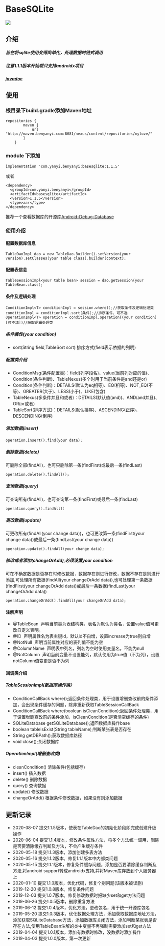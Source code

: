 # BaseSQLite

![](https://img.shields.io/badge/basesqlite-1.1.5-green)

介绍
---
##### 旨在将sqlite使用变得简单化，处理数据时链式调用
##### 注意1.1.1版本开始将只支持androidx项目
##### [javadoc](http://benyanyi.gitee.io/basesqlite/)

使用
---
### 根目录下build.gradle添加Maven地址
~~~
repositories {
        maven {
            url "http://maven.benyanyi.com:8081/nexus/content/repositories/mylove/"
        }
    }
~~~
### module 下添加
~~~
implementation 'com.yanyi.benyanyi:basesqlite:1.1.5'
~~~

或者
~~~
<dependency>
  <groupId>com.yanyi.benyanyi</groupId>
  <artifactId>basesqlite</artifactId>
  <version>1.1.5</version>
  <type>aar</type>
</dependency>
~~~

推荐一个查看数据库的开源库[Android-Debug-Database](https://github.com/amitshekhariitbhu/Android-Debug-Database)<br/>
### 使用介绍
#### 配置数据库信息
~~~
TableDaoImpl dao = new TableDao.Builder().setVersion(your version).setClasses(your table class).builder(context);
~~~
#### 配置表信息
~~~
TableSessionImpl<your table bean> session = dao.getSession(your TableBean.class);
~~~
#### 条件及逻辑处理
~~~
ConditionImpl<T> conditionImpl = session.where();//获取条件及逻辑处理类
conditionImpl = conditionImpl.sort(条件);//排序条件，可不选
OperationImpl<T> operation = conditionImpl.operation((your condition)[可不填])//获取逻辑处理类
~~~
##### 条件属性(your condition)
* sort(String field,TableSort sort) 排序方式(field表示依据的列明)

##### 配置类介绍
* ConditionMsg(条件配置类)：field(列字段名)、value(当前列对应的值)、Condition(条件判断)、TableNexus(多个时用于当前条件是and还是or)
* Condition(条件判断)：DETAILS(默认为eq相等)、EQ(相等)、NOT_EQ(不等)、GREATER(大于)、LESS(小于)、LIKE(包含)
* TableNexus(多条件并且和或者)：DETAILS(默认值(and))、AND(and并且)、OR(or或者)
* TableSort(排序方式)：DETAILS(默认排序)、ASCENDING(正序)、DESCENDING(倒序)

##### 添加数据(insert)
~~~
operation.insert().find(your data);
~~~
##### 删除数据(delete)
可删除全部(findAll)，也可只删除第一条(findFirst)或最后一条(findLast)
~~~
operation.delete().findAll();
~~~
##### 查询数据(query)
可查询所有(findAll)，也可查询第一条(findFirst)或最后一条(findLast)
~~~
operation.query().findAll()
~~~
##### 更改数据(update)
可更改所有(findAll(your change data))，也可更改第一条(findFirst(your change data))或最后一条(findLast(your change data))
~~~
operation.update().findAll(your change data);
~~~
##### 修改或者添加(changeOrAdd),必须设置your condition
可在不确定数据是否存在时修改数据，数据存在则进行修改，数据不存在是则进行添加,可处理所有数据(findAll(your changeOrAdd data)),也可处理第一条数据(findFirst(your changeOrAdd data))或最后一条数据(findLast(your changeOrAdd data))
~~~
operation.changeOrAdd().findAll(your changeOrAdd data);
~~~

#### 注解声明
* @TableBean &nbsp;声明当前类为表结构类，表名为默认为类名，设置value值可更改自定义表明。<!--<br/><font color=#ff0000>**特别注意，使用TableBean注解的类中属性需要添加set和get方法**</font>-->
* @ID &nbsp;声明属性名为表主键id，默认id不自增，设置increase为true则自增
* @NotNull &nbsp;声明当前属性对应的表列值不能为空
* @ColumnName &nbsp;声明表中列名，列名为空时使用变量名，不能为null
* @NotColumn &nbsp;声明当前变量不设置能列，默认使用为true值（不为列），设置notColumn值变更是否不为列


#### 回调类介绍
##### TableSessionImpl<T>(数据库操作类）
* ConditionCallBack<T> where();返回条件处理类，用于设置增删查改前的条件添加，会出现条件缓存的问题，除非重新获取TableSessionCallBack
* ConditionCallBack<T> where(boolean isCleanCondition);返回条件处理类，用于设置增删查改前的条件添加，isCleanCondition(是否清空缓存的条件)
* SQLiteDatabase getSQLiteDatabase();返回数据库操作base
* boolean tableIsExist(String tableName);判断某张表是否存在
* String getDBPath();获取数据库路径
* void close();关闭数据库

##### OperationImpl<T>(增删查改类)
* cleanCondition() 清除条件(包括缓存)
* insert() 插入数据
* delete() 删除数据
* query() 查询数据
* update() 修改数据
* changeOrAdd() 根据条件修改数据，如果没有则添加数据

更新记录
----
* 2020-08-07 提交1.1.5版本，使表在TableDao的初始化阶段即完成创建升级操作
* 2020-06-04 提交1.1.4版本，修改条件属性方法，将多个方法统一调用，删除是否要清除缓存判断及方法，不会产生缓存条件
* 2020-05-18 提交1.1.3版本，添加创建多表方法
* 2020-05-16 提交1.1.2版本，修复1.1.1版本中内部类问题
* 2020-05-15 提交1.1.1版本，修复条件缓存问题，添加是否要清除缓存判断及方法,将android support转成androidx支持,并将Maven库存放到个人服务器上
* 2020-01-10 提交1.1.0版本，优化代码，修复个别问题(该版本被误删)
* 2019-12-20 提交1.0.8版本，修复条件问题
* 2019-12-03 提交1.0.7版本，修复修改数据时报缺少set和get方法问题
* 2019-06-26 提交1.0.5版本，删除重复方法
* 2019-06-12 提交1.0.4版本，优化方法，更改包名，用于统一开源库包名
* 2019-05-20 提交1.0.3版本，优化数据处理方法，添加获取数据库地址方法，添加获取SQLiteDatabase方法，添加数据库关闭方法，添加判断某张表是否存在方法,使用TableBean注解的类中变量不再强制需要添加set和get方法
* 2019-04-04 提交1.0.1版本，添加有数据时修改，没数据时添加操作
* 2019-04-03 提交1.0.0版本，第一次更新

<!--#### 下一版本预计添加内容-->
<!--优化条件方法，将条件方法全部归入一个方法中-->

<!--## 联系-->
<!--若在使用过程中出现什么问题，可以联系作者<br/>-->
<!--作者：演绎<br/>-->
<!--QQ：1541612424<br/>-->
<!--email： work@yanyi.red<br/>-->
<!--微信公众号：benyanyi(演绎未来)&nbsp;&nbsp;&nbsp;将会不定期的更新关于android的一些文章-->

<!--生成javadoc 防止混淆 加入  -encoding utf-8 -charset utf-8-->
    

        